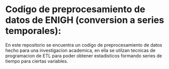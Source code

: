 # Codigo de preprocesamiento de datos de ENIGH (conversion a series temporales): 

En este repositorio se encuentra un codigo de preprocesamiento de datos hecho para una investigacion academica, en ella se utilzan tecnicas de programacion de ETL para poder obtener estadisticos formando series de tiempo para ciertas variables. 
